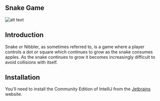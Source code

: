 ## Snake Game
![alt text](https://github.com/[username]/[reponame]/blob/[branch]/image.jpg?raw=true)
## Introduction
Snake or Nibbler, as sometimes referred to, is a game where a player controls a dot or square which continues to grow as the snake consumes apples. As the snake continues to grow it becomes increasingly difficult to avoid collisions with itself.

## Installation
You'll need to install the Community Edition of IntelliJ from the [Jetbrains](https://www.jetbrains.com/idea/download/#section=mac) website.
